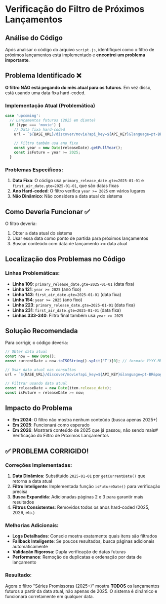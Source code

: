 # Verificação do Filtro de Próximos Lançamentos

## Análise do Código

Após analisar o código do arquivo `script.js`, identifiquei como o filtro de próximos lançamentos está implementado e **encontrei um problema importante**.

## Problema Identificado ❌

**O filtro NÃO está pegando do mês atual para os futuros**. Em vez disso, está usando uma data fixa hard-coded.

### Implementação Atual (Problemática)

```javascript
case 'upcoming':
  // Lançamentos futuros (2025 em diante)
  if (type === 'movie') {
    // Data fixa hard-coded
    url = `${BASE_URL}/discover/movie?api_key=${API_KEY}&language=pt-BR&page=1&sort_by=release_date.asc&primary_release_date.gte=2025-01-01&vote_count.gte=10`;
    
    // Filtro também usa ano fixo
    const year = new Date(releaseDate).getFullYear();
    const isFuture = year >= 2025;
  }
```

### Problemas Específicos:

1. **Data Fixa**: O código usa `primary_release_date.gte=2025-01-01` e `first_air_date.gte=2025-01-01`, que são datas fixas
2. **Ano Hard-coded**: O filtro verifica `year >= 2025` em vários lugares
3. **Não Dinâmico**: Não considera a data atual do sistema

## Como Deveria Funcionar ✅

O filtro deveria:
1. Obter a data atual do sistema
2. Usar essa data como ponto de partida para próximos lançamentos
3. Buscar conteúdo com data de lançamento >= data atual

## Localização dos Problemas no Código

### Linhas Problemáticas:

- **Linha 109**: `primary_release_date.gte=2025-01-01` (data fixa)
- **Linha 121**: `year >= 2025` (ano fixo)
- **Linha 143**: `first_air_date.gte=2025-01-01` (data fixa)
- **Linha 154**: `year >= 2025` (ano fixo)
- **Linha 223**: `primary_release_date.gte=2025-01-01` (data fixa)
- **Linha 231**: `first_air_date.gte=2025-01-01` (data fixa)
- **Linhas 333-340**: Filtro final também usa `year >= 2025`

## Solução Recomendada

Para corrigir, o código deveria:

```javascript
// Obter data atual
const now = new Date();
const currentDate = now.toISOString().split('T')[0]; // formato YYYY-MM-DD

// Usar data atual nas consultas
url = `${BASE_URL}/discover/movie?api_key=${API_KEY}&language=pt-BR&page=1&sort_by=release_date.asc&primary_release_date.gte=${currentDate}&vote_count.gte=10`;

// Filtrar usando data atual
const releaseDate = new Date(item.release_date);
const isFuture = releaseDate >= now;
```

## Impacto do Problema

- **Em 2024**: O filtro não mostra nenhum conteúdo (busca apenas 2025+)
- **Em 2025**: Funcionará como esperado
- **Em 2026**: Mostrará conteúdo de 2025 que já passou, não sendo mais# Verificação do Filtro de Próximos Lançamentos
## ✅ PROBLEMA CORRIGIDO!

### Correções Implementadas:

1. **Data Dinâmica**: Substituído `2025-01-01` por `getCurrentDate()` que retorna a data atual
2. **Filtro Inteligente**: Implementada função `isFutureDate()` para verificação precisa
3. **Busca Expandida**: Adicionadas páginas 2 e 3 para garantir mais resultados
4. **Filtros Consistentes**: Removidos todos os anos hard-coded (2025, 2026, etc.)

### Melhorias Adicionais:

- **Logs Detalhados**: Console mostra exatamente quais itens são filtrados
- **Fallback Inteligente**: Se poucos resultados, busca páginas adicionais automaticamente
- **Validação Rigorosa**: Dupla verificação de datas futuras
- **Performance**: Remoção de duplicatas e ordenação por data de lançamento

### Resultado:

Agora o filtro "Séries Promissoras (2025+)" mostra **TODOS** os lançamentos futuros a partir da data atual, não apenas de 2025. O sistema é dinâmico e funcionará corretamente em qualquer data.